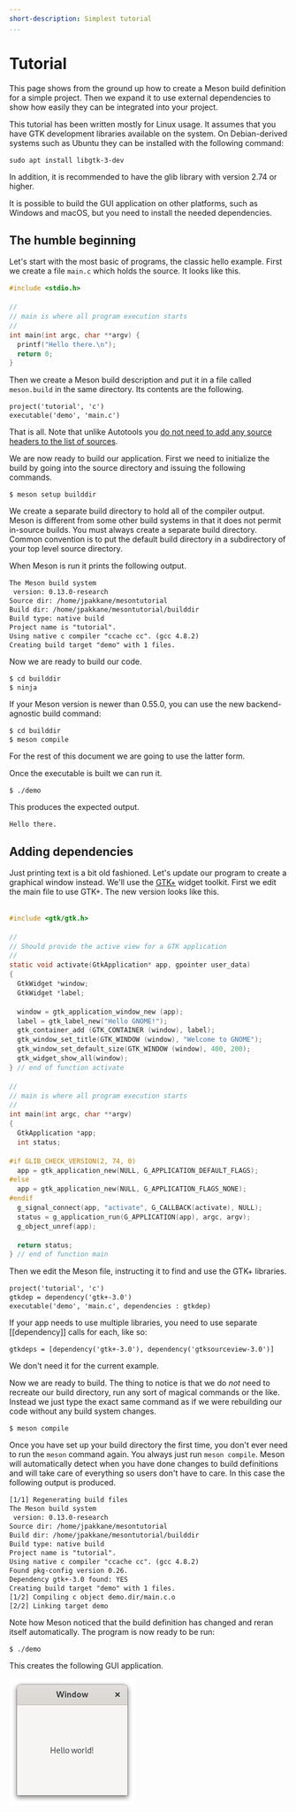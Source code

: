```yaml
---
short-description: Simplest tutorial
...
```


# Tutorial

This page shows from the ground up how to create a Meson build
definition for a simple project. Then we expand it to use external
dependencies to show how easily they can be integrated into your
project.

This tutorial has been written mostly for Linux usage. It assumes that
you have GTK development libraries available on the system. On
Debian-derived systems such as Ubuntu they can be installed with the
following command:

```
sudo apt install libgtk-3-dev
```

In addition, it is recommended to have the glib library with version 2.74 or higher.

It is possible to build the GUI application on other platforms, such
as Windows and macOS, but you need to install the needed dependencies.

The humble beginning
-----

Let's start with the most basic of programs, the classic hello
example. First we create a file `main.c` which holds the source. It
looks like this.

```c
#include <stdio.h>

//
// main is where all program execution starts
//
int main(int argc, char **argv) {
  printf("Hello there.\n");
  return 0;
}
```

Then we create a Meson build description and put it in a file called
`meson.build` in the same directory. Its contents are the following.

```meson
project('tutorial', 'c')
executable('demo', 'main.c')
```

That is all. Note that unlike Autotools you [do not need to add any
source headers to the list of
sources](FAQ.md#do-i-need-to-add-my-headers-to-the-sources-list-like-in-autotools).

We are now ready to build our application. First we need
to initialize the build by going into the source directory and issuing
the following commands.

```console
$ meson setup builddir
```

We create a separate build directory to hold all of the compiler
output. Meson is different from some other build systems in that it
does not permit in-source builds. You must always create a separate
build directory. Common convention is to put the default build
directory in a subdirectory of your top level source directory.

When Meson is run it prints the following output.

    The Meson build system
     version: 0.13.0-research
    Source dir: /home/jpakkane/mesontutorial
    Build dir: /home/jpakkane/mesontutorial/builddir
    Build type: native build
    Project name is "tutorial".
    Using native c compiler "ccache cc". (gcc 4.8.2)
    Creating build target "demo" with 1 files.

Now we are ready to build our code.


```console
$ cd builddir
$ ninja
```

If your Meson version is newer than 0.55.0, you can use the new
backend-agnostic build command:

```console
$ cd builddir
$ meson compile
```

For the rest of this document we are going to use the latter form.

Once the executable is built we can run it.

```console
$ ./demo
```

This produces the expected output.

    Hello there.

Adding dependencies
-----

Just printing text is a bit old fashioned. Let's update our program to
create a graphical window instead. We'll use the
[GTK+](https://gtk.org) widget toolkit. First we edit the main file to
use GTK+. The new version looks like this.

```c

#include <gtk/gtk.h>

//
// Should provide the active view for a GTK application
//
static void activate(GtkApplication* app, gpointer user_data)
{
  GtkWidget *window;
  GtkWidget *label;

  window = gtk_application_window_new (app);
  label = gtk_label_new("Hello GNOME!");
  gtk_container_add (GTK_CONTAINER (window), label);
  gtk_window_set_title(GTK_WINDOW (window), "Welcome to GNOME");
  gtk_window_set_default_size(GTK_WINDOW (window), 400, 200);
  gtk_widget_show_all(window);
} // end of function activate

//
// main is where all program execution starts
//
int main(int argc, char **argv)
{
  GtkApplication *app;
  int status;

#if GLIB_CHECK_VERSION(2, 74, 0)
  app = gtk_application_new(NULL, G_APPLICATION_DEFAULT_FLAGS);
#else
  app = gtk_application_new(NULL, G_APPLICATION_FLAGS_NONE);
#endif
  g_signal_connect(app, "activate", G_CALLBACK(activate), NULL);
  status = g_application_run(G_APPLICATION(app), argc, argv);
  g_object_unref(app);

  return status;
} // end of function main
```

Then we edit the Meson file, instructing it to find and use the GTK+
libraries.

```meson
project('tutorial', 'c')
gtkdep = dependency('gtk+-3.0')
executable('demo', 'main.c', dependencies : gtkdep)
```

If your app needs to use multiple libraries, you need to use separate
[[dependency]] calls for each, like so:

```meson
gtkdeps = [dependency('gtk+-3.0'), dependency('gtksourceview-3.0')]
```

We don't need it for the current example.

Now we are ready to build. The thing to notice is that we do *not*
need to recreate our build directory, run any sort of magical commands
or the like. Instead we just type the exact same command as if we were
rebuilding our code without any build system changes.

```console
$ meson compile
```

Once you have set up your build directory the first time, you don't
ever need to run the `meson` command again. You always just run `meson
compile`. Meson will automatically detect when you have done changes
to build definitions and will take care of everything so users don't
have to care. In this case the following output is produced.

    [1/1] Regenerating build files
    The Meson build system
     version: 0.13.0-research
    Source dir: /home/jpakkane/mesontutorial
    Build dir: /home/jpakkane/mesontutorial/builddir
    Build type: native build
    Project name is "tutorial".
    Using native c compiler "ccache cc". (gcc 4.8.2)
    Found pkg-config version 0.26.
    Dependency gtk+-3.0 found: YES
    Creating build target "demo" with 1 files.
    [1/2] Compiling c object demo.dir/main.c.o
    [2/2] Linking target demo

Note how Meson noticed that the build definition has changed and reran
itself automatically. The program is now ready to be run:

```
$ ./demo
```

This creates the following GUI application.

![GTK+ sample application screenshot](images/gtksample.png)
